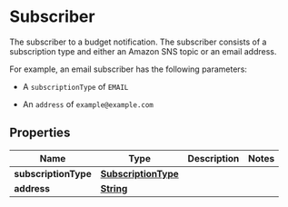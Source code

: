 

# Subscriber

<p>The subscriber to a budget notification. The subscriber consists of a subscription type and either an Amazon SNS topic or an email address.</p> <p>For example, an email subscriber has the following parameters:</p> <ul> <li> <p>A <code>subscriptionType</code> of <code>EMAIL</code> </p> </li> <li> <p>An <code>address</code> of <code>example@example.com</code> </p> </li> </ul>

## Properties

| Name | Type | Description | Notes |
|------------ | ------------- | ------------- | -------------|
|**subscriptionType** | [**SubscriptionType**](SubscriptionType.md) |  |  |
|**address** | [**String**](String.md) |  |  |



